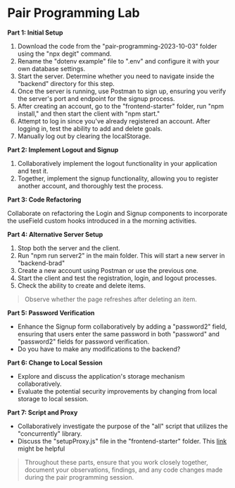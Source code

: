 # Pair Programming Lab

**Part 1: Initial Setup**

1. Download the code from the "pair-programming-2023-10-03" folder using the "npx degit" command.
2. Rename the "dotenv example" file to ".env" and configure it with your own database settings.
3. Start the server. Determine whether you need to navigate inside the "backend" directory for this step.
4. Once the server is running, use Postman to sign up, ensuring you verify the server's port and endpoint for the signup process.
5. After creating an account, go to the "frontend-starter" folder, run "npm install," and then start the client with "npm start."
6. Attempt to log in since you've already registered an account. After logging in, test the ability to add and delete goals.
7. Manually log out by clearing the localStorage.

**Part 2: Implement Logout and Signup**

1. Collaboratively implement the logout functionality in your application and test it.
2. Together, implement the signup functionality, allowing you to register another account, and thoroughly test the process.

**Part 3: Code Refactoring**

Collaborate on refactoring the Login and Signup components to incorporate the useField custom hooks introduced in a the morning activities.

**Part 4: Alternative Server Setup**

1. Stop both the server and the client.
2. Run "npm run server2" in the main folder. This will start a new server in "backend-brad"
3. Create a new account using Postman or use the previous one.
4. Start the client and test the registration, login, and logout processes. 
5. Check the ability to create and delete items. 

> Observe whether the page refreshes after deleting an item.

**Part 5: Password Verification**

- Enhance the Signup form collaboratively by adding a "password2" field, ensuring that users enter the same password in both "password" and "password2" fields for password verification.
- Do you have to make any modifications to the backend?

**Part 6: Change to Local Session**

- Explore and discuss the application's storage mechanism collaboratively. 
- Evaluate the potential security improvements by changing from local storage to local session.

**Part 7: Script and Proxy**

- Collaboratively investigate the purpose of the "all" script that utilizes the "concurrently" library.
- Discuss the "setupProxy.js" file in the "frontend-starter" folder. This [link](https://create-react-app.dev/docs/proxying-api-requests-in-development/#configuring-the-proxy-manually) might be helpful

> Throughout these parts, ensure that you work closely together, document your observations, findings, and any code changes made during the pair programming session.

<!-- 


## Usage

Rename the `.envexample` to `.env` and add your `MONGO_URI`

### Install dependencies

```sh
# Backend deps
npm install
npm run server
```

```sh
# Frontend deps
cd frontend
npm install
npm start
```


### Configuring the Proxy Manually


You can get direct access to the Express app instance and hook up your own proxy middleware.
You can use this feature in conjunction with the proxy property in package.json, but it is recommended you consolidate all of your logic into `src/setupProxy.js`.

First, install http-proxy-middleware using npm or Yarn:
```sh
$ npm install http-proxy-middleware
```
Next, create `src/setupProxy.js` and place the following contents in it:

```jsx
const { createProxyMiddleware } = require('http-proxy-middleware');

module.exports = function(app) {
  app.use(
    '/api',
    createProxyMiddleware({
      target: 'http://localhost:5000',
      changeOrigin: true,
    })
  );
};
```

- https://create-react-app.dev/docs/proxying-api-requests-in-development/
 -->
